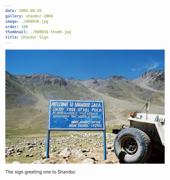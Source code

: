 ```yaml
---
date: 2004-09-26
gallery: shandur-2004
image: ./000036.jpg
order: 100
thumbnail: ./000036-thumb.jpg
title: Shandur Sign
---
```


![Shandur Sign](./000036.jpg)

The sign greeting one to Shandur.